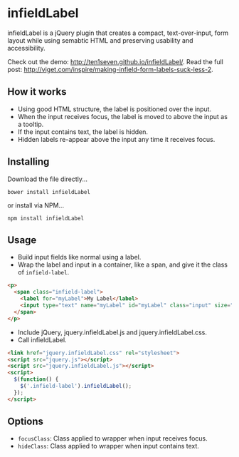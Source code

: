 # infieldLabel

infieldLabel is a jQuery plugin that creates a compact, text-over-input, form layout while using semabtic HTML and preserving usability and accessibility.

Check out the demo: http://ten1seven.github.io/infieldLabel/.
Read the full post: http://viget.com/inspire/making-infield-form-labels-suck-less-2.

## How it works

- Using good HTML structure, the label is positioned over the input.
- When the input receives focus, the label is moved to above the input as a tooltip.
- If the input contains text, the label is hidden.
- Hidden labels re-appear above the input any time it receives focus.

## Installing

Download the file directly...

```shell
bower install infieldLabel
```

or install via NPM...

```shell
npm install infieldLabel
```

## Usage

- Build input fields like normal using a label.
- Wrap the label and input in a container, like a span, and give it the class of `infield-label`.

```html
<p>
  <span class="infield-label">
    <label for="myLabel">My Label</label>
    <input type="text" name="myLabel" id="myLabel" class="input" size="50">
  </span>
</p>
````

- Include jQuery, jquery.infieldLabel.js and jquery.infieldLabel.css.
- Call infieldLabel.

```html
<link href="jquery.infieldLabel.css" rel="stylesheet">
<script src="jquery.js"></script>
<script src="jquery.infieldLabel.js"></script>
<script>
  $(function() {
    $('.infield-label').infieldLabel();
  });
</script>
```

## Options

- `focusClass`: Class applied to wrapper when input receives focus.
- `hideClass`: Class applied to wrapper when input contains text.
